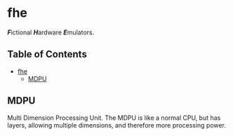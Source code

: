 # fhe
 ***F***ictional ***H***ardware ***E***mulators.

## Table of Contents
- [fhe](#fhe)
  - [MDPU](#mdpu)

## MDPU
Multi Dimension Processing Unit. The MDPU is like a normal CPU, but has layers, allowing multiple dimensions, and therefore more processing power.